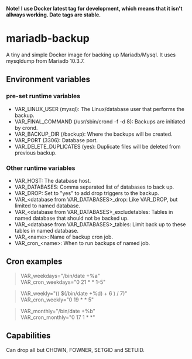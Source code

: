 **Note! I use Docker latest tag for development, which means that it isn't allways working. Date tags are stable.**

# mariadb-backup
A tiny and simple Docker image for backing up Mariadb/Mysql. It uses mysqldump from Mariadb 10.3.7.

## Environment variables
### pre-set runtime variables
* VAR_LINUX_USER (mysql): The Linux/database user that performs the backup.
* VAR_FINAL_COMMAND (/usr/sbin/crond -f -d 8): Backups are initiated by crond.
* VAR_BACKUP_DIR (/backup): Where the backups will be created.
* VAR_PORT (3306): Database port.
* VAR_DELETE_DUPLICATES (yes): Duplicate files will be deleted from previous backup.

### Other runtime variables
* VAR_HOST: The database host.
* VAR_DATABASES: Comma separated list of databases to back up.
* VAR_DROP: Set to "yes" to add drop triggers to the backup.
* VAR_&lt;database from VAR_DATABASES&gt;_drop: Like VAR_DROP, but limited to named database.
* VAR_&lt;database from VAR_DATABASES&gt;_excludetables: Tables in named database that should not be backed up.
* VAR_&lt;database from VAR_DATABASES&gt;_tables: Limit back up to these tables in named database.
* VAR_&lt;name&gt;: Name of backup cron job.
* VAR_cron_&lt;name&gt;: When to run backups of named job.

## Cron examples
>VAR_weekdays="/bin/date +%a"  
VAR_cron_weekdays="0 21 \* \* 1-5"

>VAR_weekly="(( $(/bin/date +%d) + 6 ) / 7)"  
VAR_cron_weekly="0 19 \* \* 5"

>VAR_monthly="/bin/date +%b"  
VAR_cron_monthly="0 17 1 * *"

## Capabilities
Can drop all but CHOWN, FOWNER, SETGID and SETUID.
